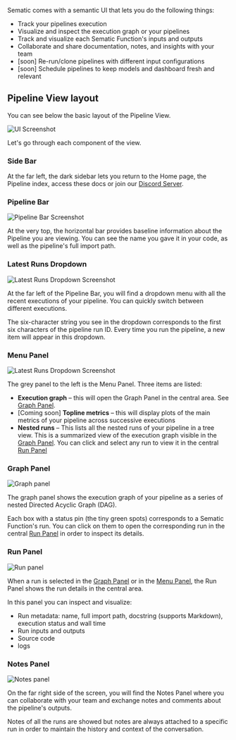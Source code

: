 Sematic comes with a semantic UI that lets you do the following things:

* Track your pipelines execution
* Visualize and inspect the execution graph or your pipelines
* Track and visualize each Sematic Function's inputs and outputs
* Collaborate and share documentation, notes, and insights with your team
* [soon] Re-run/clone pipelines with different input configurations
* [soon] Schedule pipelines to keep models and dashboard fresh and relevant

## Pipeline View layout

You can see below the basic layout of the Pipeline View.

![UI Screenshot](images/Screenshot_README_1.png)

Let's go through each component of the view.

### Side Bar

At the far left, the dark sidebar lets you return to the Home page, the
Pipeline index, access these docs or join our [Discord
Server](https://discord.gg/4KZJ6kYVax).

### Pipeline Bar

![Pipeline Bar Screenshot](images/PipelineBar.png)


At the very top, the horizontal bar provides baseline information about the
Pipeline you are viewing. You can see the name you gave it in your code, as well
as the pipeline's full import path.

### Latest Runs Dropdown

![Latest Runs Dropdown Screenshot](images/LatestRunsDropdown.png)

At the far left of the Pipeline Bar, you will find a dropdown menu with all the
recent executions of your pipeline. You can quickly switch between different
executions.

The six-character string you see in the dropdown corresponds to the first six
characters of the pipeline run ID. Every time you run the pipeline, a new item
will appear in this dropdown.

### Menu Panel

![Latest Runs Dropdown Screenshot](images/MenuPanel.png)

The grey panel to the left is the Menu Panel. Three items are listed:

* **Execution graph** – this will open the Graph Panel in the central area. See
  [Graph Panel](#graph-panel).
* [Coming soon] **Topline metrics** – this will display plots of the main
  metrics of your pipeline across successive executions
* **Nested runs** – This lists all the nested runs of your pipeline in a
  tree view. This is a summarized view of the execution graph visible in the
  [Graph Panel](#graph-panel). You can click and select any run to view it in
  the central [Run Panel](#run-panel)

### Graph Panel

![Graph panel](images/GraphPanel.png)

The graph panel shows the execution graph of your pipeline as a series of nested
Directed Acyclic Graph (DAG).

Each box with a status pin (the tiny green spots) corresponds to a Sematic
Function's run. You can click on them to open the corresponding run in the
central [Run Panel](#run-panel) in order to inspect its details.

### Run Panel

![Run panel](images/RunPanel.png)

When a run is selected in the [Graph Panel](#graph-panel) or in the [Menu
Panel](#menu-panel), the Run Panel shows the run details in the central area.

In this panel you can inspect and visualize:

* Run metadata: name, full import path, docstring (supports Markdown), execution
  status and wall time
* Run inputs and outputs
* Source code
* logs

### Notes Panel

![Notes panel](images/NotesPanel.png)

On the far right side of the screen, you will find the Notes Panel where you can
collaborate with your team and exchange notes and comments about the pipeline's
outputs.

Notes of all the runs are showed but notes are always attached to a specific run in
order to maintain the history and context of the conversation.